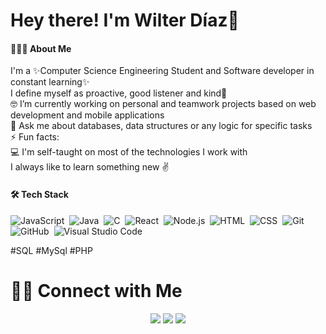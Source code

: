 <h1><b>Hey there! I'm Wilter Díaz👋</b></h1>
<h4>👨🏻‍💻  About Me</h4>

I'm a ✨Computer Science Engineering Student and Software developer in constant learning✨<br>
I define myself as proactive, good listener and kind💖<br>
🤓 I’m currently working on personal and teamwork projects based on web development and mobile applications<br>
💬 Ask me about databases, data structures or any logic for specific tasks<br>
⚡ Fun facts:<br>
💻 I'm self-taught on most of the technologies I work with<br>
I always like to learn something new ✌<br>
<h4>🛠  Tech Stack </h4>


![JavaScript](https://img.shields.io/badge/-JavaScript-05122A?style=flat&logo=javascript)&nbsp;
![Java](https://img.shields.io/badge/-Java-05122A?style=flat&logo=Java&logoColor=FFA518)&nbsp;
![C](https://img.shields.io/badge/-C-05122A?style=flat&logo=C&logoColor=A8B9CC)&nbsp;
![React](https://img.shields.io/badge/-React-05122A?style=flat&logo=react)&nbsp;
![Node.js](https://img.shields.io/badge/-Node.js-05122A?style=flat&logo=node.js)&nbsp;
![HTML](https://img.shields.io/badge/-HTML-05122A?style=flat&logo=HTML5)&nbsp;
![CSS](https://img.shields.io/badge/-CSS-05122A?style=flat&logo=CSS3&logoColor=1572B6)&nbsp;
![Git](https://img.shields.io/badge/-Git-05122A?style=flat&logo=git)&nbsp;
![GitHub](https://img.shields.io/badge/-GitHub-05122A?style=flat&logo=github)&nbsp;
![Visual Studio Code](https://img.shields.io/badge/-Visual%20Studio%20Code-05122A?style=flat&logo=visual-studio-code&logoColor=007ACC)&nbsp;

 #SQL #MySql #PHP<br>

<h1><b> 🤝🏻  Connect with Me </b></h1>
<p align="center">
<a href="https://linkedin.com/in/wilterd"><img src="https://img.shields.io/badge/-Wilter%20Díaz-0077B5?style=flat&logo=Linkedin&logoColor=white"/></a>
<a href="mailto:wilterprogramador18@gmail.com"><img src="https://img.shields.io/badge/-wilterprogramador18@gmail.com-D14836?style=flat&logo=Gmail&logoColor=white"/></a>
<a href="https://instagram.com/wilterdiaz1"><img src="https://img.shields.io/badge/-@wilterdiaz1-E4405F?style=flat&logo=Instagram&logoColor=white"/></a>
</p>

